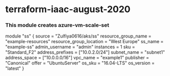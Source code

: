 # terraform-iaac-august-2020
### This module creates azure-vm-scale-set
module "ss" {
    source                  = "Zulfiya0616/aks/ss"
    resource_group_name     = "example-resources"
    resource_group_location = "West Europe"
    ss_name                 = "example-ss"
    admin_username          = "admin"
    instances               = 1
    sku                     = "Standard_F2"
    address_prefixes        = ["10.0.2.0/24"]
    subnet_name             = "subnet1"
    address_space           = ["10.0.0.0/16"]
    vpc_name                = "example1"
    publisher               = "Canonical"
    offer                   = "UbuntuServer"
    os_sku                  = "16.04-LTS"
    os_version              = "latest"
}
